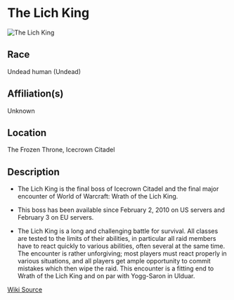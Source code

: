 # The Lich King

![The Lich King](images/the_lich_king.jpg)

## Race

Undead human (Undead)

## Affiliation(s)

Unknown

## Location

The Frozen Throne, Icecrown Citadel

## Description



- The Lich King is the final boss of Icecrown Citadel and the final major encounter of World of Warcraft: Wrath of the Lich King.

- This boss has been available since February 2, 2010 on US servers and February 3 on EU servers.

- The Lich King is a long and challenging battle for survival. All classes are tested to the limits of their abilities, in particular all raid members have to react quickly to various abilities, often several at the same time. The encounter is rather unforgiving; most players must react properly in various situations, and all players get ample opportunity to commit mistakes which then wipe the raid. This encounter is a fitting end to Wrath of the Lich King and on par with Yogg-Saron in Ulduar.

[Wiki Source](https://warcraft.wiki.gg/wiki/Lich_King_(tactics))
